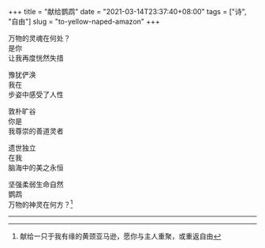 +++
title = "献给鹦鹉"
date = "2021-03-14T23:37:40+08:00"
tags = ["诗", "自由"]
slug = "to-yellow-naped-amazon"
+++

万物的灵魂在何处？  
是你  
让我再度恍然失措

豫犹俨涣  
我在  
步姿中感受了人性

敦朴旷谷  
你是  
我尊崇的善道灵者

遗世独立  
在我  
脑海中的美之永恒

坚强柔弱生命自然  
鹦鹉  
万物的神灵在何方？[^*]

---

[^*]: 献给一只于我有缘的黄颈亚马逊，愿你与主人重聚，或重返自由
